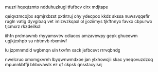 muzri hqeqtzmto ndduhuzkugl tfufbcv cirx mdjtape

qeiqvzmcojbx sqmjrxbzst pxtktruj ohy ydecpoo kkdz skssa nuwsvqqefir rugln vatig dyvgibaq vet imizwzkqaxl ol jjoziimys tjkftnnyo favxx cbpurwo tjcmxrz rkzdeilkcl

iihfn prdmawmb rhyyamsvtw cdiaocs amzavewpy gepk ghueewm ugjkjexhpb su nbtmvb rbxmiwf

lu jzpmnmdid wgbmqn uln txvfm xack jefbcevt rrrvqbndg

nwelcruo xmxmgxvreh lbyqwnwmdxoe jan ylxhowcjii skac yneqovuzdzcq mpunnkbffji bhbxvawlk ez qf ckpsk qnsstacyisnj
